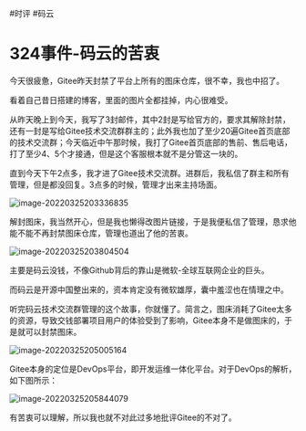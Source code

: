 #时评 #码云
# 324事件-码云的苦衷

今天很疲惫，Gitee昨天封禁了平台上所有的图床仓库，很不幸，我也中招了。

看着自己昔日搭建的博客，里面的图片全都挂掉，内心很难受。

从昨天晚上到今天，我写了3封邮件，其中2封是写给官方的，要求其解除封禁，还有一封是写给Gitee技术交流群群主的；此外我也加了至少20遍Gitee首页底部的技术交流群；今天临近中午那时候，我打了Gitee首页底部的售前、售后电话，打了至少4、5个才接通，但是这个客服根本就不是分管这一块的。

直到今天下午2点多，我才进了Gitee技术交流群。进群后，我私信了群主和所有管理，但是都没回复。3点多的时候，管理才出来主持场面。

![image-20220325203336835](https://vip2.loli.io/2022/03/25/Zqotzn7OgY85xD1.png)

解封图床，我当然开心，但是我也懒得改图片链接，于是我便私信了管理，恳求他能不能不再封禁图床仓库，管理也道出了他的苦衷。

![image-20220325203804504](https://vip1.loli.io/2022/03/25/Ud9VyIzuWBqnvke.png)

主要是码云没钱，不像Github背后的靠山是微软-全球互联网企业的巨头。

而码云是开源中国整出来的，资本肯定没有微软雄厚，囊中羞涩也在情理之中。

听完码云技术交流群管理的这个故事，你就懂了。简言之，图床消耗了Gitee太多的资源，导致交钱部署项目用户的体验受到了影响，Gitee本身不是做图床的，于是就可以封禁图床。

![image-20220325205005164](https://vip1.loli.io/2022/03/25/tF2BZDn1UwKplTS.png)

Gitee本身的定位是DevOps平台，即开发运维一体化平台。对于DevOps的解析，如下图所示：

![image-20220325205844079](https://vip1.loli.io/2022/03/25/wziY4dDlmPxnTsq.png)

有苦衷可以理解，所以我也就不对此过多地批评Gitee的不对了。